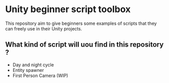 # Unity beginner script toolbox
This repository aim to give beginners some examples of scripts that they can freely use in their Unity projects.

## What kind of script will uou find in this repository ?
- Day and night cycle
- Entity spawner
- First Person Camera (WIP)

